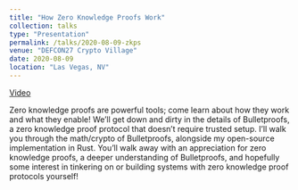 ```yaml
---
title: "How Zero Knowledge Proofs Work"
collection: talks
type: "Presentation"
permalink: /talks/2020-08-09-zkps
venue: "DEFCON27 Crypto Village"
date: 2020-08-09
location: "Las Vegas, NV"
---
```


[Video](https://cryptovillage.org/implementing-a-zero-knowledge-proof-or-how-to-write-bulletproofs-in-rust/)

Zero knowledge proofs are powerful tools; come learn about how they work and what they enable! We’ll get down and dirty in the details of Bulletproofs, a zero knowledge proof protocol that doesn’t require trusted setup. I’ll walk you through the math/crypto of Bulletproofs, alongside my open-source implementation in Rust. You’ll walk away with an appreciation for zero knowledge proofs, a deeper understanding of Bulletproofs, and hopefully some interest in tinkering on or building systems with zero knowledge proof protocols yourself!